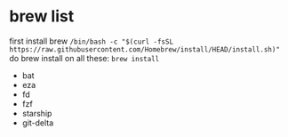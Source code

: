 # brew list
first install brew
`/bin/bash -c "$(curl -fsSL https://raw.githubusercontent.com/Homebrew/install/HEAD/install.sh)"`
do brew install on all these: `brew install `
- bat   
- eza
- fd
- fzf
- starship
- git-delta


